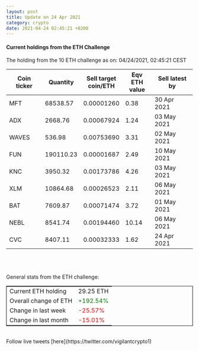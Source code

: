 ```yaml
---
layout: post
title: Update on 24 Apr 2021
category: crypto
date: 2021-04-24 02:45:21 +0200
---
```

<!-- Global site tag (gtag.js) - Google Analytics -->
<script async src="https://www.googletagmanager.com/gtag/js?id=UA-103831149-5"></script>
<script>
  window.dataLayer = window.dataLayer || [];
  function gtag(){dataLayer.push(arguments);}
  gtag('js', new Date());

  gtag('config', 'UA-103831149-5');
</script>


#### Current holdings from the ETH Challenge

The holding from the 10 ETH challenge as on: 04/24/2021, 02:45:21 CEST

|Coin ticker|Quantity|Sell target<br>coin/ETH|Eqv ETH<br>value|Sell latest by|
|-----------|--------|-----------|-----------|--------------|
MFT|68538.57|  0.00001260|0.38|30 Apr 2021|
ADX|2668.76|  0.00067924|1.24|03 May 2021|
WAVES|536.98|  0.00753690|3.31|02 May 2021|
FUN|190110.23|  0.00001687|2.49|10 May 2021|
KNC|3950.32|  0.00173786|4.26|03 May 2021|
XLM|10864.68|  0.00026523|2.11|06 May 2021|
BAT|7609.87|  0.00071474|3.72|01 May 2021|
NEBL|8541.74|  0.00194460|10.14|06 May 2021|
CVC|8407.11|  0.00032333|1.62|24 Apr 2021|

<br>
<br>
<br>
General stats from the ETH challenge:

<table style="border:1px solid black;margin-left:auto;margin-right:auto;">
	<tbody>
	<tr>
		<td>Current ETH holding</td>
		<td>     29.25 ETH</td>
	</tr>
	<tr>
		<td>Overall change of ETH</td>
		<td><font color="green">+192.54%</font></td>
	</tr>
	<tr>
		<td>Change in last week</td>
		<td><font color="red">-25.57%</font></td>
	</tr>
	<tr>
		<td>Change in last month</td>
		<td><font color="red">-15.01%</font></td>
	</tr>
	</tbody>
</table>

<br>
Follow live tweets [here](https://twitter.com/vigilantcrypto1)
<br>
<br>